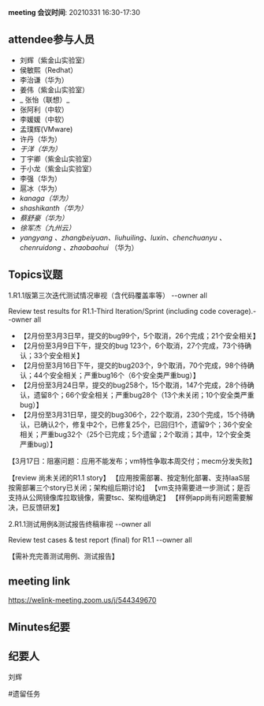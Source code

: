 **meeting 会议时间**: 20210331 16:30-17:30

## attendee参与人员
- 刘辉（紫金山实验室）
-  侯敏熙（Redhat） 
- 李治谦（华为） 
-   姜伟（紫金山实验室）  
- _ 张怡（联想）_ 
- 张阿利（中软）
- 李媛媛（中软）
- 孟璞辉(VMware) 
- 许丹（华为）
-  _于洋（华为）_   
-  丁宇卿（紫金山实验室）
- 于小龙（紫金山实验室）
-   李强（华为） 
-  扈冰（华为） 
-    _kanaga（华为）_  
-  _shashikanth（华为）_ 
-  _蔡舒豪（华为）_ 
-  _徐军杰（九州云）_ 
- _yangyang 、zhangbeiyuan、liuhuiling、luxin、chenchuanyu 、chenruidong 、zhaobaohui_   （华为）

## Topics议题

1.R1.1版第三次迭代测试情况审视（含代码覆盖率等） --owner all

Review test results for R1.1-Third Iteration/Sprint (including code coverage).--owner all


- 【2月份至3月3日早，提交的bug99个，5个取消，26个完成；21个安全相关】
- 【2月份至3月9日下午，提交的bug 123个，6个取消，27个完成，73个待确认；33个安全相关】
- 【2月份至3月16日下午，提交的bug203个，9个取消，70个完成，98个待确认；44个安全相关；严重bug16个（6个安全类严重bug）】
- 【2月份至3月24日早，提交的bug258个，15个取消，147个完成，28个待确认，遗留8个；66个安全相关；严重bug28个（13个未关闭；10个安全类严重bug）】
- 【2月份至3月31日早，提交的bug306个，22个取消，230个完成，15个待确认，已确认2个，修复中2个，已修复25个，已回归1个，遗留9个；36个安全相关；严重bug32个（25个已完成；5个遗留；2个取消；其中，12个安全类严重bug）】

【3月17日：阻塞问题：应用不能发布；vm特性争取本周交付；mecm分发失败】

【review 尚未关闭的R1.1 story】
【应用按需部署、按定制化部署、支持IaaS层按需部署三个story已关闭；架构组后期讨论】
【vm支持需要进一步测试；是否支持从公网镜像库拉取镜像，需要tsc、架构组确定】
【样例app尚有问题需要解决，已反馈研发】

2.R1.1测试用例&测试报告终稿审视 --owner all

Review test cases & test report (final) for R1.1 --owner all

【需补充完善测试用例、测试报告】

## meeting link
https://welink-meeting.zoom.us/j/544349670

## Minutes纪要
## 纪要人
刘辉

#遗留任务

